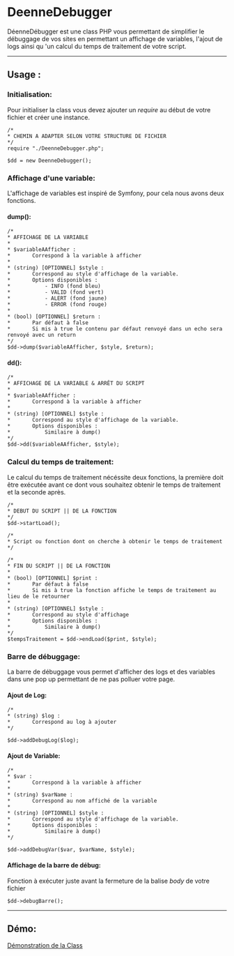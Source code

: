 # DeenneDebugger
DéenneDébugger est une class PHP vous permettant de simplifier le débuggage de vos sites en permettant un affichage de variables, l'ajout de logs ainsi qu 'un calcul du temps de traitement de votre script.

-----

## Usage :

### Initialisation:
Pour initialiser la class vous devez ajouter un *require* au début de votre fichier et créer une instance.
~~~
/*
* CHEMIN A ADAPTER SELON VOTRE STRUCTURE DE FICHIER
*/
require "./DeenneDebugger.php";

$dd = new DeenneDebugger();
~~~

### Affichage d'une variable:
L'affichage de variables est inspiré de Symfony, pour cela nous avons deux fonctions.

#### dump():
~~~
/*
* AFFICHAGE DE LA VARIABLE
*
* $variableAAfficher :
*       Correspond à la variable à afficher
*
* (string) [OPTIONNEL] $style :
*       Correspond au style d'affichage de la variable.
*       Options disponibles :
*           - INFO (fond bleu)
*           - VALID (fond vert)
*           - ALERT (fond jaune)
*           - ERROR (fond rouge)
*
* (bool) [OPTIONNEL] $return :
*       Par défaut à false
*       Si mis à true le contenu par défaut renvoyé dans un echo sera renvoyé avec un return
*/
$dd->dump($variableAAfficher, $style, $return);
~~~

#### dd():
~~~
/*
* AFFICHAGE DE LA VARIABLE & ARRÊT DU SCRIPT
*
* $variableAAfficher :
*       Correspond à la variable à afficher
*
* (string) [OPTIONNEL] $style :
*       Correspond au style d'affichage de la variable.
*       Options disponibles :
*           Similaire à dump()
*/
$dd->dd($variableAAfficher, $style);
~~~

### Calcul du temps de traitement:
Le calcul du temps de traitement nécéssite deux fonctions, la première doit être exécutée avant ce dont vous souhaitez obtenir le temps de traitement et la seconde après.
~~~
/*
* DEBUT DU SCRIPT || DE LA FONCTION
*/
$dd->startLoad();

/*
* Script ou fonction dont on cherche à obtenir le temps de traitement
*/

/*
* FIN DU SCRIPT || DE LA FONCTION
*
* (bool) [OPTIONNEL] $print :
*       Par défaut à false
*       Si mis à true la fonction affiche le temps de traitement au lieu de le retourner
*
* (string) [OPTIONNEL] $style :
*       Correspond au style d'affichage
*       Options disponibles :
*           Similaire à dump()
*/
$tempsTraitement = $dd->endLoad($print, $style);
~~~

### Barre de débuggage:
La barre de débuggage vous permet d'afficher des logs et des variables dans une pop up permettant de ne pas polluer votre page.

#### Ajout de Log:
~~~
/*
* (string) $log :
*       Correspond au log à ajouter
*/

$dd->addDebugLog($log);
~~~

#### Ajout de Variable:
~~~
/*
* $var :
*       Correspond à la variable à afficher
*
* (string) $varName :
*       Correspond au nom affiché de la variable
*
* (string) [OPTIONNEL] $style :
*       Correspond au style d'affichage de la variable.
*       Options disponibles :
*           Similaire à dump()
*/

$dd->addDebugVar($var, $varName, $style);
~~~

#### Affichage de la barre de débug:
Fonction à exécuter juste avant la fermeture de la balise *body* de votre fichier
~~~
$dd->debugBarre();
~~~

-----

## Démo:
[Démonstration de la Class](https://noka.deenne.fr/gal/index.php?path=MnZTZEVGQkpoWm9lbFhoV0NkUG04eU4vNmlZTGY0WFFoUkdoWkcrK0oraG1YcGl3MzVabnV1Y1p1cHcrUk96ag%3D%3D&password=VFowSStvV0RmV3VWYjJmVHd4ZEo5Z3lEV2hTVUxIMDZCekZaR1pYUHhlNml2by9sbzl3NkJJNGlkMUNGdlZRcg%3D%3D)

